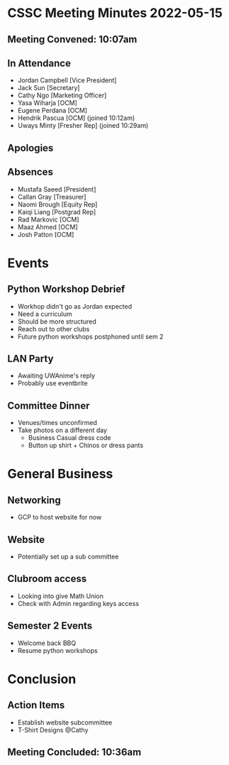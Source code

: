# CSSC Meeting Minutes 2022-05-15

## Meeting Convened: 10:07am

## In Attendance
- Jordan Campbell [Vice President]
- Jack Sun [Secretary]
- Cathy Ngo [Marketing Officer]
- Yasa Wiharja [OCM]
- Eugene Perdana [OCM]
- Hendrik Pascua [OCM] (joined 10:12am)
- Uways Minty [Fresher Rep] (joined 10:29am)

## Apologies

## Absences
- Mustafa Saeed [President]
- Callan Gray [Treasurer]
- Naomi Brough [Equity Rep]
- Kaiqi Liang [Postgrad Rep]
- Rad Markovic [OCM]
- Maaz Ahmed [OCM]
- Josh Patton [OCM]

# Events
## Python Workshop Debrief
- Workhop didn't go as Jordan expected
- Need a curriculum
- Should be more structured
- Reach out to other clubs
- Future python workshops postphoned until sem 2

## LAN Party
- Awaiting UWAnime's reply
- Probably use eventbrite

## Committee Dinner
- Venues/times unconfirmed
- Take photos on a different day
  - Business Casual dress code
  - Button up shirt +  Chinos or dress pants

# General Business
## Networking
- GCP to host website for now

## Website
- Potentially set up a sub committee

## Clubroom access
- Looking into give Math Union
- Check with Admin regarding keys access

## Semester 2 Events
- Welcome back BBQ
- Resume python workshops

# Conclusion

## Action Items
- Establish website subcommittee
- T-Shirt Designs @Cathy

## Meeting Concluded: 10:36am
